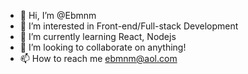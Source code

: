 - 👋 Hi, I’m @Ebmnm
- 👀 I’m interested in Front-end/Full-stack Development
- 🌱 I’m currently learning React, Nodejs
- 💞️ I’m looking to collaborate on anything!
- 📫 How to reach me ebmnm@aol.com

<!---
Ebmnm/Ebmnm is a ✨ special ✨ repository because its `README.md` (this file) appears on your GitHub profile.
You can click the Preview link to take a look at your changes.
--->
